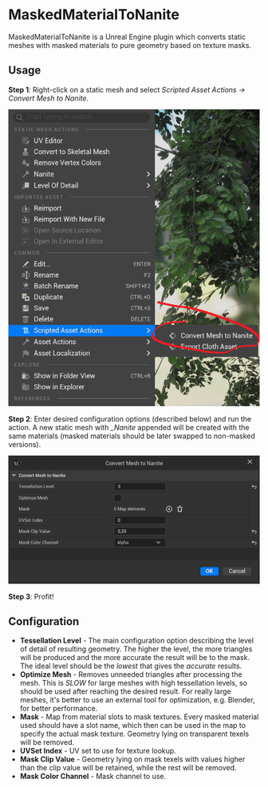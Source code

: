 # MaskedMaterialToNanite

MaskedMaterialToNanite is a Unreal Engine plugin which converts static meshes with masked materials to pure geometry based on texture masks.

## Usage

**Step 1**: Right-click on a static mesh and select _Scripted Asset Actions -> Convert Mesh to Nanite_. 

![context menu option](images/menu.png)

**Step 2**: Enter desired configuration options (described below) and run the action. A new static mesh with *_Nanite* appended will be created with the same materials (masked materials should be later swapped to non-masked versions).

![configuration](images/config.png)

**Step 3**: Profit!

## Configuration

* **Tessellation Level** - The main configuration option describing the level of detail of resulting geometry. The higher the level, the more triangles will be produced and the more accurate the result will be to the mask. The ideal level should be the _lowest_ that gives the _accurate_ results.
* **Optimize Mesh** - Removes unneeded triangles after processing the mesh. This is _SLOW_ for large meshes with high tessellation levels, so should be used after reaching the desired result. For really large meshes, it's better to use an external tool for optimization, e.g. Blender, for better performance.
* **Mask** - Map from material slots to mask textures. Every masked material used should have a slot name, which then can be used in the map to specify the actual mask texture. Geometry lying on transparent texels will be removed.
* **UVSet Index** - UV set to use for texture lookup.
* **Mask Clip Value** - Geometry lying on mask texels with values higher than the clip value will be retained, while the rest will be removed.
* **Mask Color Channel** - Mask channel to use.
  
